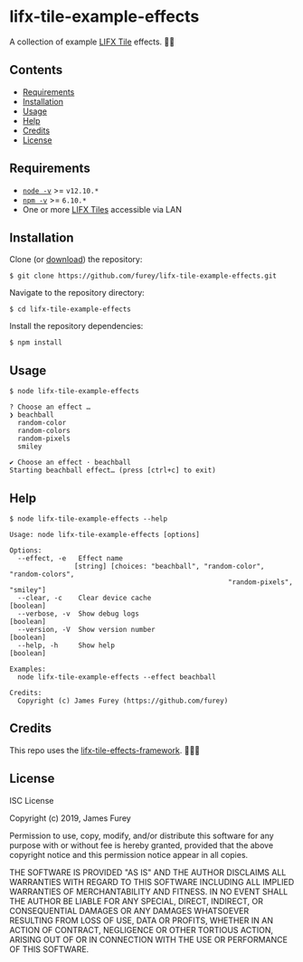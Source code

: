 # lifx-tile-example-effects

A collection of example [LIFX Tile](https://www.lifx.com/collections/creative-tiles) effects. 💁‍💡

## Contents

- [Requirements](#requirements)
- [Installation](#installation)
- [Usage](#usage)
- [Help](#help)
- [Credits](#credits)
- [License](#license)

## Requirements

- [`node -v`](https://nodejs.org/en/download/current/) >= `v12.10.*`
- [`npm -v`](https://www.npmjs.com/get-npm) >= `6.10.*`
- One or more [LIFX Tiles](https://www.lifx.com/collections/creative-tiles) accessible via LAN

## Installation

Clone (or [download](https://github.com/furey/lifx-tile-example-effects/archive/master.zip)) the repository:

```console
$ git clone https://github.com/furey/lifx-tile-example-effects.git
```

Navigate to the repository directory:

```console
$ cd lifx-tile-example-effects
```

Install the repository dependencies:

```console
$ npm install
```

## Usage

```console
$ node lifx-tile-example-effects

? Choose an effect …
❯ beachball
  random-color
  random-colors
  random-pixels
  smiley

✔ Choose an effect · beachball
Starting beachball effect… (press [ctrl+c] to exit)
```

## Help

```console
$ node lifx-tile-example-effects --help

Usage: node lifx-tile-example-effects [options]

Options:
  --effect, -e   Effect name
                [string] [choices: "beachball", "random-color", "random-colors",
                                                      "random-pixels", "smiley"]
  --clear, -c    Clear device cache                                    [boolean]
  --verbose, -v  Show debug logs                                       [boolean]
  --version, -V  Show version number                                   [boolean]
  --help, -h     Show help                                             [boolean]

Examples:
  node lifx-tile-example-effects --effect beachball

Credits:
  Copyright (c) James Furey (https://github.com/furey)
```

## Credits

This repo uses the [lifx-tile-effects-framework](https://github.com/furey/lifx-tile-effects-framework). 👨‍🔬💡

## License

ISC License

Copyright (c) 2019, James Furey

Permission to use, copy, modify, and/or distribute this software for any
purpose with or without fee is hereby granted, provided that the above
copyright notice and this permission notice appear in all copies.

THE SOFTWARE IS PROVIDED "AS IS" AND THE AUTHOR DISCLAIMS ALL WARRANTIES
WITH REGARD TO THIS SOFTWARE INCLUDING ALL IMPLIED WARRANTIES OF
MERCHANTABILITY AND FITNESS. IN NO EVENT SHALL THE AUTHOR BE LIABLE FOR
ANY SPECIAL, DIRECT, INDIRECT, OR CONSEQUENTIAL DAMAGES OR ANY DAMAGES
WHATSOEVER RESULTING FROM LOSS OF USE, DATA OR PROFITS, WHETHER IN AN
ACTION OF CONTRACT, NEGLIGENCE OR OTHER TORTIOUS ACTION, ARISING OUT OF
OR IN CONNECTION WITH THE USE OR PERFORMANCE OF THIS SOFTWARE.
